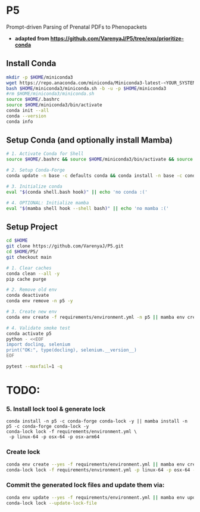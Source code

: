 # P5
Prompt-driven Parsing of Prenatal PDFs to Phenopackets

- **adapted from https://github.com/VarenyaJ/P5/tree/exp/prioritize-conda**

## Install Conda
```bash
mkdir -p $HOME/miniconda3
wget https://repo.anaconda.com/miniconda/Miniconda3-latest-<YOUR_SYSTEM>.sh -O $HOME/miniconda3/miniconda.sh
bash $HOME/miniconda3/miniconda.sh -b -u -p $HOME/miniconda3
#rm $HOME/miniconda3/miniconda.sh
source $HOME/.bashrc
source $HOME/miniconda3/bin/activate
conda init --all
conda --version
conda info
```


## Setup Conda (and optionally install Mamba)
```bash
# 1. Activate Conda for Shell
source $HOME/.bashrc && source $HOME/miniconda3/bin/activate && source $HOME/.bashrc && conda init --all && conda --version && conda info && conda list envs && which conda && conda --version

# 2. Setup Conda-Forge
conda update -n base -c defaults conda && conda install -n base -c conda-forge mamba conda-lock && conda list --show-channel-urls

# 3. Initialize conda
eval "$(conda shell.bash hook)" || echo 'no conda :('

# 4. OPTIONAL: Initialize mamba
eval "$(mamba shell hook --shell bash)" || echo 'no mamba :('
```

## Setup Project
```bash
cd $HOME
git clone https://github.com/VarenyaJ/P5.git
cd $HOME/P5/
git checkout main

# 1. Clear caches
conda clean --all -y
pip cache purge

# 2. Remove old env
conda deactivate
conda env remove -n p5 -y

# 3. Create new env
conda env create -f requirements/environment.yml -n p5 || mamba env create -f requirements/environment.yml -n p5

# 4. Validate smoke test
conda activate p5
python - <<EOF
import docling, selenium
print("OK:", type(docling), selenium.__version__)
EOF

pytest --maxfail=1 -q
```

# TODO:

### 5. Install lock tool & generate lock
```
conda install -n p5 -c conda-forge conda-lock -y || mamba install -n p5 -c conda-forge conda-lock -y
conda-lock lock -f requirements/environment.yml \
 -p linux-64 -p osx-64 -p osx-arm64
```

### Create lock
```bash
conda env create --yes -f requirements/environment.yml || mamba env create --yes -f requirements/environment.yml
conda-lock lock -f requirements/environment.yml -p linux-64 -p osx-64 -p win-64 --name p5
```

### Commit the generated lock files and update them via:
```bash
conda env update --yes -f requirements/environment.yml || mamba env update --yes -f requirements/environment.yml
conda-lock lock --update-lock-file
```
